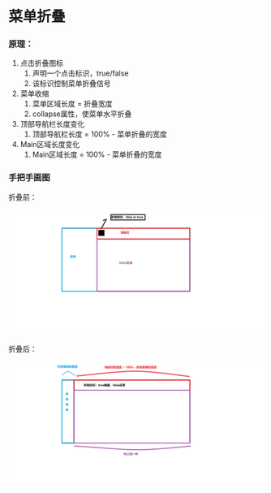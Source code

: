# 菜单折叠



### 原理：

1. 点击折叠图标
   1. 声明一个点击标识，true/false
   2. 该标识控制菜单折叠信号
2. 菜单收缩
   1. 菜单区域长度 = 折叠宽度
   2. collapse属性，使菜单水平折叠
3. 顶部导航栏长度变化
   1. 顶部导航栏长度 = 100% - 菜单折叠的宽度
4. Main区域长度变化
   1. Main区域长度 = 100% - 菜单折叠的宽度





### 手把手画图



折叠前：

![P44_1](../image/P44_1.png)



折叠后：

![P44_2](../image/P44_2.png)